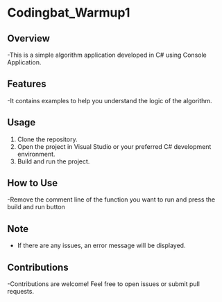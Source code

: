 # Codingbat_Warmup1
## Overview

-This is a simple algorithm application developed in C# using Console Application.

## Features

-It contains examples to help you understand the logic of the algorithm.

## Usage

1. Clone the repository.
2. Open the project in Visual Studio or your preferred C# development environment.
3. Build and run the project.

## How to Use

-Remove the comment line of the function you want to run and press the build and run button

## Note

- If there are any issues, an error message will be displayed.

## Contributions

-Contributions are welcome! Feel free to open issues or submit pull requests.
